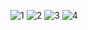 ![1](https://user-images.githubusercontent.com/111753777/205303638-cf9d50e3-5029-4635-a2f8-932826f8a354.jpg)
![2](https://user-images.githubusercontent.com/111753777/205303759-81ee2b3a-49e9-49fe-b4f6-85c1b2b1a013.jpg)
![3](https://user-images.githubusercontent.com/111753777/205303853-5dac10e2-2e0b-42d9-b73e-4bd39fdeb999.jpg)
![4](https://user-images.githubusercontent.com/111753777/205303884-33b6e489-0e2b-4f0c-aa2e-77c857884c98.jpg)
